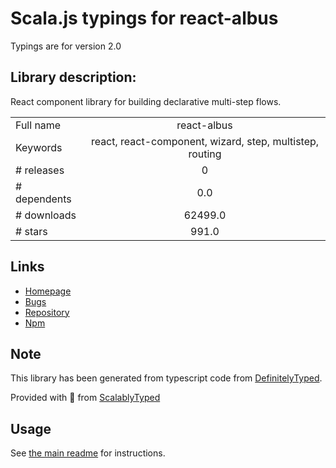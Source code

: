
# Scala.js typings for react-albus

Typings are for version 2.0

## Library description:
React component library for building declarative multi-step flows.

|                    |                 |
| ------------------ | :-------------: |
| Full name          | react-albus |
| Keywords           | react, react-component, wizard, step, multistep, routing |
| # releases         | 0 |
| # dependents       | 0.0 |
| # downloads        | 62499.0 |
| # stars            | 991.0 |

## Links
- [Homepage](https://github.com/americanexpress/react-albus#readme)
- [Bugs](https://github.com/americanexpress/react-albus/issues)
- [Repository](https://github.com/americanexpress/react-albus)
- [Npm](https://www.npmjs.com/package/react-albus)
    


## Note
This library has been generated from typescript code from [DefinitelyTyped](https://definitelytyped.org).

Provided with :purple_heart: from [ScalablyTyped](https://github.com/oyvindberg/ScalablyTyped)

## Usage
See [the main readme](../../readme.md) for instructions.


